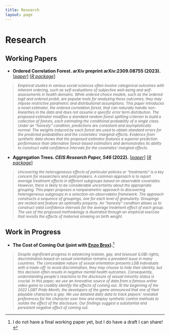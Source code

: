 ```yaml
---
title: Research
layout: page
---
```


# Research

## Working Papers
- <b>**Ordered Correlation Forest.** arXiv preprint arXiv:2309.08755 (2023).</b>
[[*paper*]](https://arxiv.org/abs/2309.08755)
[[*R package*]](https://riccardo-df.github.io/ocf/)

> <sub> *Empirical studies in various social sciences often involve categorical outcomes with inherent ordering, such as self-evaluations of subjective well-being and self-assessments in health domains. While ordered choice models, such as the ordered logit and ordered probit, are popular tools for analyzing these outcomes, they may impose restrictive parametric and distributional assumptions. This paper introduces a novel estimator, the ordered correlation forest, that can naturally handle non-linearities in the data and does not assume a specific error term distribution. The proposed estimator modifies a standard random forest splitting criterion to build a collection of forests, each estimating the conditional probability of a single class. Under an "honesty" condition, predictions are consistent and asymptotically normal. The weights induced by each forest are used to obtain standard errors for the predicted probabilities and the covariates' marginal effects. Evidence from synthetic data shows that the proposed estimator features a superior prediction performance than alternative forest-based estimators and demonstrates its ability to construct valid confidence intervals for the covariates' marginal effects.*

- <b>**Aggregation Trees.** *CEIS Research Paper, 546* (2022).</b>
[[*paper*]](https://papers.ssrn.com/sol3/papers.cfm?abstract_id=4304256)
[[*R package*]](https://riccardo-df.github.io/aggTrees/index.html)

> <sub> *Uncovering the heterogeneous effects of particular policies or "treatments" is a key concern for researchers and policymakers. A common approach is to report average treatment effects in different subgroups based on observable covariates. However, there is likely to be considerable uncertainty about the appropriate grouping. This paper proposes a nonparametric approach to discovering heterogeneous subgroups in a selection-on-observables framework. The approach constructs a sequence of groupings, one for each level of granularity. Groupings are nested and feature an optimality property. An "honesty" condition allows us to construct valid confidence intervals for the average treatment effect of each group. The use of the proposed methodology is illustrated through an empirical exercise that revisits the effects of maternal smoking on birth weight.* </sub>

## Work in Progress
- <b>**The Cost of Coming Out** (joint with [Enzo Brox](https://sites.google.com/view/ebrox)).</b>[^1]

> <sub> *Despite significant progress in advancing lesbian, gay, and bisexual (LGB) rights, discrimination based on sexual orientation remains a prevalent issue in many countries. The concealable nature of sexual orientation presents LGB individuals with a trade-off: to avoid discrimination, they may choose to hide their identity, but this decision often results in negative mental health outcomes. Consequently, understanding people's reactions to the disclosure of sexual minority status is crucial. In this paper, we use an innovative source of data from a famous online video game to credibly identify the effects of coming out. At the beginning of the 2022 LGBT Pride Month, the developers of the game announced that one of their playable characters is gay. We use detailed daily data to track players’ revealed preferences for the character over time and employ synthetic control methods to isolate the effect of the disclosure. Our findings suggest a substantial and persistent negative effect of coming out.* </sub>

[^1]: I do not have a final working paper yet, but I do have a draft I can share!

